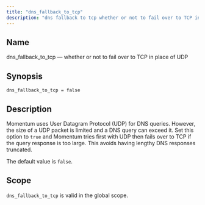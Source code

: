 ```yaml
---
title: "dns_fallback_to_tcp"
description: "dns fallback to tcp whether or not to fail over to TCP in place of UDP dns fallback to tcp false Momentum uses User Datagram Protocol UDP for DNS queries However the size of a UDP packet is limited and a DNS query can exceed it Set this option to..."
---
```


<a name="conf.ref.dns_fallback_to_tcp"></a> 
## Name

dns_fallback_to_tcp — whether or not to fail over to TCP in place of UDP

## Synopsis

`dns_fallback_to_tcp = false`

<a name="idp24314576"></a> 
## Description

Momentum uses User Datagram Protocol (UDP) for DNS queries. However, the size of a UDP packet is limited and a DNS query can exceed it. Set this option to `true` and Momentum tries first with UDP then fails over to TCP if the query response is too large. This avoids having lengthy DNS responses truncated.

The default value is `false`.

<a name="idp24317584"></a> 
## Scope

`dns_fallback_to_tcp` is valid in the global scope.
